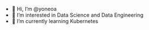 - 👋 Hi, I’m @yoneoa
- 👀 I’m interested in Data Science and Data Engineering
- 🌱 I’m currently learning Kubernetes

<!---
yoneoa/yoneoa is a ✨ special ✨ repository because its `README.md` (this file) appears on your GitHub profile.
You can click the Preview link to take a look at your changes.
--->
